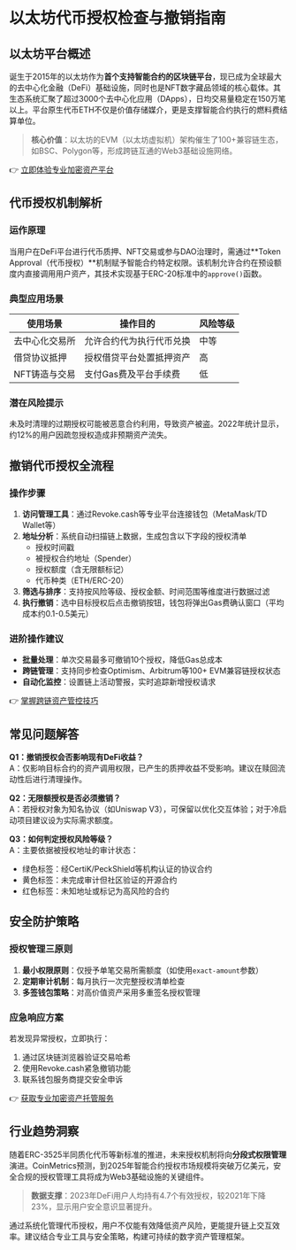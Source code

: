 # 以太坊代币授权检查与撤销指南  

## 以太坊平台概述  
诞生于2015年的以太坊作为**首个支持智能合约的区块链平台**，现已成为全球最大的去中心化金融（DeFi）基础设施，同时也是NFT数字藏品领域的核心载体。其生态系统汇聚了超过3000个去中心化应用（DApps），日均交易量稳定在150万笔以上。平台原生代币ETH不仅是价值存储媒介，更是支撑智能合约执行的燃料费结算单位。  

> **核心价值**：以太坊的EVM（以太坊虚拟机）架构催生了100+兼容链生态，如BSC、Polygon等，形成跨链互通的Web3基础设施网络。  

👉 [立即体验专业加密资产平台](https://bit.ly/okx_welcome)  

## 代币授权机制解析  
### 运作原理  
当用户在DeFi平台进行代币质押、NFT交易或参与DAO治理时，需通过**Token Approval（代币授权）**机制赋予智能合约特定权限。该机制允许合约在预设额度内直接调用用户资产，其技术实现基于ERC-20标准中的`approve()`函数。  

### 典型应用场景  
| 使用场景          | 操作目的                  | 风险等级 |
|-------------------|-------------------------|----------|
| 去中心化交易所    | 允许合约代为执行代币兑换   | 中等     |
| 借贷协议抵押      | 授权借贷平台处置抵押资产   | 高       |
| NFT铸造与交易     | 支付Gas费及平台手续费      | 低       |

### 潜在风险提示  
未及时清理的过期授权可能被恶意合约利用，导致资产被盗。2022年统计显示，约12%的用户因疏忽授权造成非预期资产流失。  

## 撤销代币授权全流程  
### 操作步骤  
1. **访问管理工具**：通过Revoke.cash等专业平台连接钱包（MetaMask/TD Wallet等）  
2. **地址分析**：系统自动扫描链上数据，生成包含以下字段的授权清单  
   - 授权时间戳  
   - 被授权合约地址（Spender）  
   - 授权额度（含无限额标记）  
   - 代币种类（ETH/ERC-20）  
3. **筛选与排序**：支持按风险等级、授权金额、时间范围等维度进行数据过滤  
4. **执行撤销**：选中目标授权后点击撤销按钮，钱包将弹出Gas费确认窗口（平均成本约0.1-0.5美元）  

### 进阶操作建议  
- **批量处理**：单次交易最多可撤销10个授权，降低Gas总成本  
- **跨链管理**：支持同步检查Optimism、Arbitrum等100+ EVM兼容链授权状态  
- **自动化监控**：设置链上活动警报，实时追踪新增授权请求  

👉 [掌握跨链资产管控技巧](https://bit.ly/okx_welcome)  

## 常见问题解答  
**Q1：撤销授权会否影响现有DeFi收益？**  
A：仅影响目标合约的资产调用权限，已产生的质押收益不受影响。建议在赎回流动性后进行清理操作。  

**Q2：无限额授权是否必须撤销？**  
A：若授权对象为知名协议（如Uniswap V3），可保留以优化交互体验；对于冷启动项目建议设为实际需求额度。  

**Q3：如何判定授权风险等级？**  
A：主要依据被授权地址的审计状态：  
- 绿色标签：经CertiK/PeckShield等机构认证的协议合约  
- 黄色标签：未完成审计但社区验证的开源合约  
- 红色标签：未知地址或标记为高风险的合约  

## 安全防护策略  
### 授权管理三原则  
1. **最小权限原则**：仅授予单笔交易所需额度（如使用`exact-amount`参数）  
2. **定期审计机制**：每月执行一次完整授权清单检查  
3. **多签钱包策略**：对高价值资产采用多重签名授权管理  

### 应急响应方案  
若发现异常授权，立即执行：  
1. 通过区块链浏览器验证交易哈希  
2. 使用Revoke.cash紧急撤销功能  
3. 联系钱包服务商提交安全申诉  

👉 [获取专业加密资产托管服务](https://bit.ly/okx_welcome)  

## 行业趋势洞察  
随着ERC-3525半同质化代币等新标准的推进，未来授权机制将向**分段式权限管理**演进。CoinMetrics预测，到2025年智能合约授权市场规模将突破万亿美元，安全合规的授权管理工具将成为Web3基础设施的关键组件。  

> **数据支撑**：2023年DeFi用户人均持有4.7个有效授权，较2021年下降23%，显示用户安全意识显著提升。  

通过系统化管理代币授权，用户不仅能有效降低资产风险，更能提升链上交互效率。建议结合专业工具与安全策略，构建可持续的数字资产管理框架。